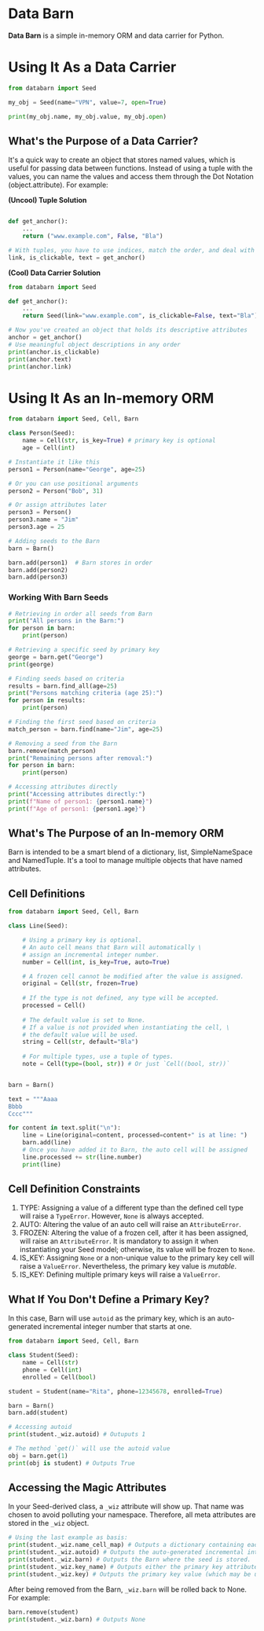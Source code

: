 # Data Barn
**Data Barn** is a simple in-memory ORM and data carrier for Python.

# Using It As a Data Carrier

```Python
from databarn import Seed

my_obj = Seed(name="VPN", value=7, open=True)

print(my_obj.name, my_obj.value, my_obj.open)
```

## What's the Purpose of a Data Carrier?

It's a quick way to create an object that stores named values, which is useful for passing data between functions. Instead of using a tuple with the values, you can name the values and access them through the Dot Notation (object.attribute). For example:

**(Uncool) Tuple Solution**

```Python

def get_anchor():
    ...
    return ("www.example.com", False, "Bla")

# With tuples, you have to use indices, match the order, and deal with the names
link, is_clickable, text = get_anchor()
```

**(Cool) Data Carrier Solution**

```Python
from databarn import Seed

def get_anchor():
    ...
    return Seed(link="www.example.com", is_clickable=False, text="Bla")

# Now you've created an object that holds its descriptive attributes
anchor = get_anchor()
# Use meaningful object descriptions in any order
print(anchor.is_clickable)
print(anchor.text)
print(anchor.link)
```

# Using It As an In-memory ORM

```Python
from databarn import Seed, Cell, Barn

class Person(Seed):
    name = Cell(str, is_key=True) # primary key is optional
    age = Cell(int)

# Instantiate it like this
person1 = Person(name="George", age=25)

# Or you can use positional arguments
person2 = Person("Bob", 31)

# Or assign attributes later
person3 = Person()
person3.name = "Jim"
person3.age = 25

# Adding seeds to the Barn
barn = Barn()

barn.add(person1)  # Barn stores in order
barn.add(person2)
barn.add(person3)
```

### Working With Barn Seeds

```Python
# Retrieving in order all seeds from Barn
print("All persons in the Barn:")
for person in barn:
    print(person)

# Retrieving a specific seed by primary key
george = barn.get("George")
print(george)

# Finding seeds based on criteria
results = barn.find_all(age=25)
print("Persons matching criteria (age 25):")
for person in results:
    print(person)

# Finding the first seed based on criteria
match_person = barn.find(name="Jim", age=25)

# Removing a seed from the Barn
barn.remove(match_person)
print("Remaining persons after removal:")
for person in barn:
    print(person)

# Accessing attributes directly
print("Accessing attributes directly:")
print(f"Name of person1: {person1.name}")
print(f"Age of person1: {person1.age}")
```

## What's The Purpose of an In-memory ORM

Barn is intended to be a smart blend of a dictionary, list, SimpleNameSpace and NamedTuple. It's a tool to manage multiple objects that have named attributes.

## Cell Definitions

```Python
from databarn import Seed, Cell, Barn

class Line(Seed):

    # Using a primary key is optional.
    # An auto cell means that Barn will automatically \
    # assign an incremental integer number.
    number = Cell(int, is_key=True, auto=True)

    # A frozen cell cannot be modified after the value is assigned.
    original = Cell(str, frozen=True)
    
    # If the type is not defined, any type will be accepted.
    processed = Cell()
    
    # The default value is set to None.
    # If a value is not provided when instantiating the cell, \
    # the default value will be used.
    string = Cell(str, default="Bla")
    
    # For multiple types, use a tuple of types.
    note = Cell(type=(bool, str)) # Or just `Cell((bool, str))`


barn = Barn()

text = """Aaaa
Bbbb
Cccc"""

for content in text.split("\n"):
    line = Line(original=content, processed=content+" is at line: ")
    barn.add(line)
    # Once you have added it to Barn, the auto cell will be assigned
    line.processed += str(line.number)
    print(line)
```

## Cell Definition Constraints

1. TYPE: Assigning a value of a different type than the defined cell type will raise a `TypeError`. However, `None` is always accepted.
2. AUTO: Altering the value of an auto cell will raise an `AttributeError`.
3. FROZEN: Altering the value of a frozen cell, after it has been assigned, will raise an `AttributeError`. It is mandatory to assign it when instantiating your Seed model; otherwise, its value will be frozen to `None`.
4. IS_KEY: Assigning `None` or a non-unique value to the primary key cell will raise a `ValueError`. Nevertheless, the primary key value is *mutable*.
5. IS_KEY: Defining multiple primary keys will raise a `ValueError`.

## What If You Don't Define a Primary Key?

In this case, Barn will use `autoid` as the primary key, which is an auto-generated incremental integer number that starts at one.

```Python
from databarn import Seed, Cell, Barn

class Student(Seed):
    name = Cell(str)
    phone = Cell(int)
    enrolled = Cell(bool)

student = Student(name="Rita", phone=12345678, enrolled=True)

barn = Barn()
barn.add(student)

# Accessing autoid
print(student._wiz.autoid) # Outuputs 1

# The method `get()` will use the autoid value
obj = barn.get(1)
print(obj is student) # Outputs True
```

## Accessing the Magic Attributes

In your Seed-derived class, a `_wiz` attribute will show up. That name was chosen to avoid polluting your namespace. Therefore, all meta attributes are stored in the `_wiz` object.

```Python
# Using the last example as basis:
print(student._wiz.name_cell_map) # Outputs a dictionary containing each cell_name and its cell_instance.
print(student._wiz.autoid) # Outputs the auto-generated incremental integer id (even if not used).
print(student._wiz.barn) # Outputs the Barn where the seed is stored.
print(student._wiz.key_name) # Outputs either the primary key attribute name or None (if not provided).
print(student._wiz.key) # Outputs the primary key value (which may be user-defined or `autoid`).
```

After being removed from the Barn, `_wiz.barn` will be rolled back to None. For example:
```Python
barn.remove(student)
print(student._wiz.barn) # Outputs None
```